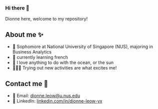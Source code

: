 ### Hi there 🥖

Dionne here, welcome to my repository!

## About me ✨

- 📖 Sophomore at National University of Singapore (NUS), majoring in Business Analytics
- 🥖 currently learning french
- 🌊 I love anything to do with the ocean, or the sun
- 🏄🏻‍♀️ Trying out new activities are what excites me! 



## Contact me 📱
- 📧 Email: [dionne.leow@u.nus.edu](mailto:dionne.leow@u.nus.edu)
- 💼 LinkedIn: [linkedin.com/in/dionne-leow-yx](https://www.linkedin.com/in/dionne-leow-yx/)


<!--
**di0-nne/di0-nne** is a ✨ _special_ ✨ repository because its `README.md` (this file) appears on your GitHub profile.

Here are some ideas to get you started:

- 🔭 I’m currently working on ...
- 🌱 I’m currently learning ...
- 👯 I’m looking to collaborate on ...
- 🤔 I’m looking for help with ...
- 💬 Ask me about ...
- 📫 How to reach me: ...
- 😄 Pronouns: ...
- ⚡ Fun fact: ...
-->
